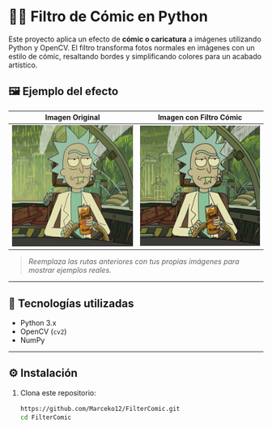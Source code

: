 # 🦸‍♂️ Filtro de Cómic en Python

Este proyecto aplica un efecto de **cómic o caricatura** a imágenes utilizando Python y OpenCV. El filtro transforma fotos normales en imágenes con un estilo de cómic, resaltando bordes y simplificando colores para un acabado artístico.

## 🖼️ Ejemplo del efecto

| Imagen Original | Imagen con Filtro Cómic |
|-----------------|--------------------------|
| ![original](original.png) | ![comic](comic.png) |

> *Reemplaza las rutas anteriores con tus propias imágenes para mostrar ejemplos reales.*

---

## 🧰 Tecnologías utilizadas

- Python 3.x
- OpenCV (`cv2`)
- NumPy

---

## ⚙️ Instalación

1. Clona este repositorio:
   ```bash
   https://github.com/Marceko12/FilterComic.git
   cd FilterComic
